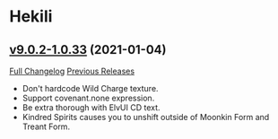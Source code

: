 # Hekili

## [v9.0.2-1.0.33](https://github.com/Hekili/hekili/tree/v9.0.2-1.0.33) (2021-01-04)
[Full Changelog](https://github.com/Hekili/hekili/compare/v9.0.2-1.0.32...v9.0.2-1.0.33) [Previous Releases](https://github.com/Hekili/hekili/releases)

- Don't hardcode Wild Charge texture.  
- Support covenant.none expression.  
- Be extra thorough with ElvUI CD text.  
- Kindred Spirits causes you to unshift outside of Moonkin Form and Treant Form.  
